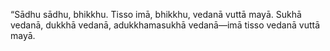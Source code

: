 “Sādhu sādhu, bhikkhu. Tisso imā, bhikkhu, vedanā vuttā mayā. Sukhā vedanā, dukkhā vedanā, adukkhamasukhā vedanā—imā tisso vedanā vuttā mayā.